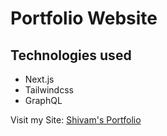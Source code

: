# Portfolio Website

## Technologies used
- Next.js
- Tailwindcss
- GraphQL


Visit my Site: [Shivam's Portfolio](https://stoppieboy-github-io.vercel.app/)
